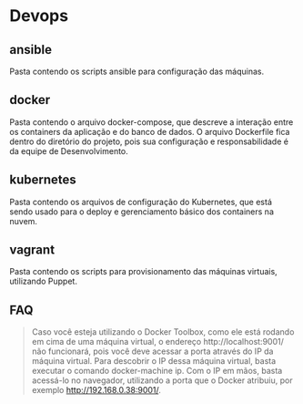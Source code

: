 # Devops

## ansible

Pasta contendo os scripts ansible para configuração das máquinas.

## docker

Pasta contendo o arquivo docker-compose, que descreve a interação entre os containers da aplicação e do banco de dados. O arquivo Dockerfile fica dentro do diretório do projeto, pois sua configuração e responsabilidade é da equipe de Desenvolvimento.

## kubernetes

Pasta contendo os arquivos de configuração do Kubernetes, que está sendo usado para o deploy e gerenciamento básico dos containers na nuvem.

## vagrant

Pasta contendo os scripts para provisionamento das máquinas virtuais, utilizando Puppet.

## FAQ
>Caso você esteja utilizando o Docker Toolbox, como ele está rodando em cima de uma máquina virtual, o endereço http://localhost:9001/ não funcionará, pois você deve acessar a porta através do IP da máquina virtual. Para descobrir o IP dessa máquina virtual, basta executar o comando docker-machine ip. Com o IP em mãos, basta acessá-lo no navegador, utilizando a porta que o Docker atribuiu, por exemplo http://192.168.0.38:9001/.
